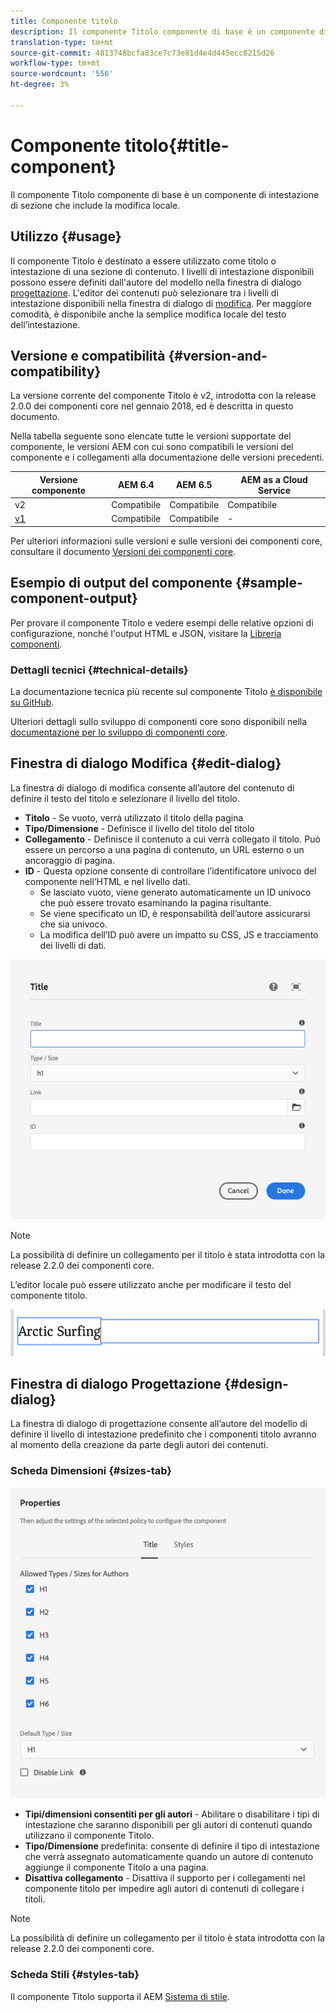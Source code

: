 ```yaml
---
title: Componente titolo
description: Il componente Titolo componente di base è un componente di intestazione di sezione che include la modifica locale.
translation-type: tm+mt
source-git-commit: 4813748bcfa83ce7c73e81d4e4d445ecc8215d26
workflow-type: tm+mt
source-wordcount: '556'
ht-degree: 3%

---
```



# Componente titolo{#title-component}

Il componente Titolo componente di base è un componente di intestazione di sezione che include la modifica locale.

## Utilizzo {#usage}

Il componente Titolo è destinato a essere utilizzato come titolo o intestazione di una sezione di contenuto. I livelli di intestazione disponibili possono essere definiti dall&#39;autore del modello nella finestra di dialogo [progettazione](#design-dialog). L&#39;editor dei contenuti può selezionare tra i livelli di intestazione disponibili nella finestra di dialogo di [modifica](#edit-dialog). Per maggiore comodità, è disponibile anche la semplice modifica locale del testo dell’intestazione.

## Versione e compatibilità {#version-and-compatibility}

La versione corrente del componente Titolo è v2, introdotta con la release 2.0.0 dei componenti core nel gennaio 2018, ed è descritta in questo documento.

Nella tabella seguente sono elencate tutte le versioni supportate del componente, le versioni AEM con cui sono compatibili le versioni del componente e i collegamenti alla documentazione delle versioni precedenti.

| Versione componente | AEM 6.4   | AEM 6.5 | AEM as a Cloud Service |
|---|---|---|---|
| v2 | Compatibile | Compatibile | Compatibile |
| [v1](v1/title-v1.md) | Compatibile | Compatibile | - |

Per ulteriori informazioni sulle versioni e sulle versioni dei componenti core, consultare il documento [Versioni dei componenti core](/help/versions.md).

## Esempio di output del componente {#sample-component-output}

Per provare il componente Titolo e vedere esempi delle relative opzioni di configurazione, nonché l&#39;output HTML e JSON, visitare la [Libreria componenti](https://adobe.com/go/aem_cmp_library_title).

### Dettagli tecnici {#technical-details}

La documentazione tecnica più recente sul componente Titolo [è disponibile su GitHub](https://adobe.com/go/aem_cmp_tech_title_v2).

Ulteriori dettagli sullo sviluppo di componenti core sono disponibili nella [documentazione per lo sviluppo di componenti core](/help/developing/overview.md).

## Finestra di dialogo Modifica {#edit-dialog}

La finestra di dialogo di modifica consente all’autore del contenuto di definire il testo del titolo e selezionare il livello del titolo.

* **Titolo**  - Se vuoto, verrà utilizzato il titolo della pagina
* **Tipo/Dimensione**  - Definisce il livello del titolo del titolo
* **Collegamento**  - Definisce il contenuto a cui verrà collegato il titolo. Può essere un percorso a una pagina di contenuto, un URL esterno o un ancoraggio di pagina.
* **ID**  - Questa opzione consente di controllare l’identificatore univoco del componente nell’HTML e nel livello [ ](/help/developing/data-layer/overview.md)dati.
   * Se lasciato vuoto, viene generato automaticamente un ID univoco che può essere trovato esaminando la pagina risultante.
   * Se viene specificato un ID, è responsabilità dell’autore assicurarsi che sia univoco.
   * La modifica dell’ID può avere un impatto su CSS, JS e tracciamento dei livelli di dati.

![Finestra di dialogo di modifica del componente Titolo](/help/assets/title-edit.png)

>[!NOTE]
>
>La possibilità di definire un collegamento per il titolo è stata introdotta con la release 2.2.0 dei componenti core.

L’editor locale può essere utilizzato anche per modificare il testo del componente titolo.

![Modifica diretta del componente Titolo](/help/assets/title-edit-inline.png)

## Finestra di dialogo Progettazione {#design-dialog}

La finestra di dialogo di progettazione consente all’autore del modello di definire il livello di intestazione predefinito che i componenti titolo avranno al momento della creazione da parte degli autori dei contenuti.

### Scheda Dimensioni {#sizes-tab}

![Finestra di dialogo Progettazione del componente Titolo](/help/assets/title-design.png)

* **Tipi/dimensioni consentiti per gli autori** - Abilitare o disabilitare i tipi di intestazione che saranno disponibili per gli autori di contenuti quando utilizzano il componente Titolo.
* **Tipo/Dimensione** predefinita: consente di definire il tipo di intestazione che verrà assegnato automaticamente quando un autore di contenuto aggiunge il componente Titolo a una pagina.
* **Disattiva collegamento** - Disattiva il supporto per i collegamenti nel componente titolo per impedire agli autori di contenuti di collegare i titoli.

>[!NOTE]
>
>La possibilità di definire un collegamento per il titolo è stata introdotta con la release 2.2.0 dei componenti core.

### Scheda Stili {#styles-tab}

Il componente Titolo supporta il AEM [Sistema di stile](/help/get-started/authoring.md#component-styling).
